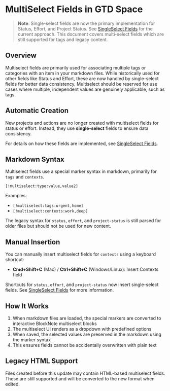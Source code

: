 # MultiSelect Fields in GTD Space

> **Note**: Single-select fields are now the primary implementation for Status, Effort, and Project Status. See [SingleSelect Fields](singleselect-fields.md) for the current approach. This document covers multi-select fields which are still supported for tags and legacy content.

## Overview

Multiselect fields are primarily used for associating multiple tags or categories with an item in your markdown files. While historically used for other fields like Status and Effort, these are now handled by single-select fields for better data consistency. Multiselect should be reserved for use cases where multiple, independent values are genuinely applicable, such as tags.

## Automatic Creation
New projects and actions are no longer created with multiselect fields for status or effort. Instead, they use **single-select** fields to ensure data consistency.

For details on how these fields are implemented, see [SingleSelect Fields](singleselect-fields.md).

## Markdown Syntax
Multiselect fields use a special marker syntax in markdown, primarily for `tags` and `contexts`.
```
[!multiselect:type:value,value2]
```

Examples:
- `[!multiselect:tags:urgent,home]`
- `[!multiselect:contexts:work,deep]`

The legacy syntax for `status`, `effort`, and `project-status` is still parsed for older files but should not be used for new content.

## Manual Insertion
You can manually insert multiselect fields for `contexts` using a keyboard shortcut:

- **Cmd+Shift+C** (Mac) / **Ctrl+Shift+C** (Windows/Linux): Insert Contexts field

Shortcuts for `status`, `effort`, and `project-status` now insert single-select fields. See [SingleSelect Fields](singleselect-fields.md) for more information.

## How It Works
1. When markdown files are loaded, the special markers are converted to interactive BlockNote multiselect blocks
2. The multiselect UI renders as a dropdown with predefined options
3. When saved, the selected values are preserved in the markdown using the marker syntax
4. This ensures fields cannot be accidentally overwritten with plain text

## Legacy HTML Support
Files created before this update may contain HTML-based multiselect fields. These are still supported and will be converted to the new format when edited.